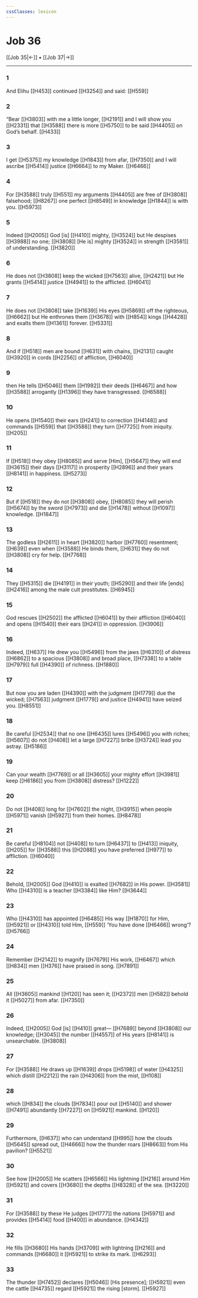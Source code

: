 ```yaml
---
cssClasses: lexicon
---
```


# Job 36

[[Job 35|←]] • [[Job 37|→]]

---

### 1
And Elihu [[H453]] continued [[H3254]] and said: [[H559]]

### 2
“Bear [[H3803]] with me  a little longer, [[H2191]] and I will show you [[H2331]] that [[H3588]] there is more [[H5750]] to be said [[H4405]] on God’s behalf. [[H433]]

### 3
I get [[H5375]] my knowledge [[H1843]] from afar, [[H7350]] and I will ascribe [[H5414]] justice [[H6664]] to my Maker. [[H6466]]

### 4
For [[H3588]] truly [[H551]] my arguments [[H4405]] are free of [[H3808]] falsehood; [[H8267]] one perfect [[H8549]] in knowledge [[H1844]] is with you. [[H5973]]

### 5
Indeed [[H2005]] God [is] [[H410]] mighty, [[H3524]] but He despises [[H3988]] no one; [[H3808]] [He is] mighty [[H3524]] in strength [[H3581]] of understanding. [[H3820]]

### 6
He does not [[H3808]] keep the wicked [[H7563]] alive, [[H2421]] but He grants [[H5414]] justice [[H4941]] to the afflicted. [[H6041]]

### 7
He does not [[H3808]] take [[H1639]] His eyes [[H5869]] off the righteous, [[H6662]] but He enthrones them [[H3678]] with [[H854]] kings [[H4428]] and exalts them [[H1361]] forever. [[H5331]]

### 8
And if [[H518]] men are bound [[H631]] with chains, [[H2131]] caught [[H3920]] in cords [[H2256]] of affliction, [[H6040]]

### 9
then He tells [[H5046]] them [[H1992]] their deeds [[H6467]] and how [[H3588]] arrogantly [[H1396]] they have transgressed. [[H6588]]

### 10
He opens [[H1540]] their ears [[H241]] to correction [[H4148]] and commands [[H559]] that [[H3588]] they turn [[H7725]] from iniquity. [[H205]]

### 11
If [[H518]] they obey [[H8085]] and serve [Him], [[H5647]] they will end [[H3615]] their days [[H3117]] in prosperity [[H2896]] and their years [[H8141]] in happiness. [[H5273]]

### 12
But if [[H518]] they do not [[H3808]] obey, [[H8085]] they will perish [[H5674]] by the sword [[H7973]] and die [[H1478]] without [[H1097]] knowledge. [[H1847]]

### 13
The godless [[H2611]] in heart [[H3820]] harbor [[H7760]] resentment; [[H639]] even when [[H3588]] He binds them, [[H631]] they do not [[H3808]] cry for help. [[H7768]]

### 14
They [[H5315]] die [[H4191]] in their youth; [[H5290]] and their life [ends] [[H2416]] among the male cult prostitutes. [[H6945]]

### 15
God rescues [[H2502]] the afflicted [[H6041]] by their affliction [[H6040]] and opens [[H1540]] their ears [[H241]] in oppression. [[H3906]]

### 16
Indeed, [[H637]] He drew you [[H5496]] from the jaws [[H6310]] of distress [[H6862]] to a spacious [[H3808]] and broad place, [[H7338]] to a table [[H7979]] full [[H4390]] of richness. [[H1880]]

### 17
But now you are laden [[H4390]] with the judgment [[H1779]] due the wicked; [[H7563]] judgment [[H1779]] and justice [[H4941]] have seized you. [[H8551]]

### 18
Be careful [[H2534]] that no one [[H6435]] lures [[H5496]] you with riches; [[H5607]] do not [[H408]] let a large [[H7227]] bribe [[H3724]] lead you astray. [[H5186]]

### 19
Can your wealth [[H7769]] or all [[H3605]] your mighty effort [[H3981]] keep [[H6186]] you from [[H3808]] distress? [[H1222]]

### 20
Do not [[H408]] long for [[H7602]] the night, [[H3915]] when people [[H5971]] vanish [[H5927]] from their homes. [[H8478]]

### 21
Be careful [[H8104]] not [[H408]] to turn [[H6437]] to [[H413]] iniquity, [[H205]] for [[H3588]] this [[H2088]] you have preferred [[H977]] to affliction. [[H6040]]

### 22
Behold, [[H2005]] God [[H410]] is exalted [[H7682]] in His power. [[H3581]] Who [[H4310]] is a teacher [[H3384]] like Him? [[H3644]]

### 23
Who [[H4310]] has appointed [[H6485]] His way [[H1870]] for Him, [[H5921]] or [[H4310]] told Him, [[H559]] ‘You have done [[H6466]] wrong’? [[H5766]]

### 24
Remember [[H2142]] to magnify [[H7679]] His work, [[H6467]] which [[H834]] men [[H376]] have praised in song. [[H7891]]

### 25
All [[H3605]] mankind [[H120]] has seen it; [[H2372]] men [[H582]] behold it [[H5027]] from afar. [[H7350]]

### 26
Indeed, [[H2005]] God [is] [[H410]] great— [[H7689]] beyond [[H3808]] our knowledge; [[H3045]] the number [[H4557]] of His years [[H8141]] is unsearchable. [[H3808]]

### 27
For [[H3588]] He draws up [[H1639]] drops [[H5198]] of water [[H4325]] which distill [[H2212]] the rain [[H4306]] from the mist, [[H108]]

### 28
which [[H834]] the clouds [[H7834]] pour out [[H5140]] and shower [[H7491]] abundantly [[H7227]] on [[H5921]] mankind. [[H120]]

### 29
Furthermore, [[H637]] who can understand [[H995]] how the clouds [[H5645]] spread out, [[H4666]] how the thunder roars [[H8663]] from His pavilion? [[H5521]]

### 30
See how [[H2005]] He scatters [[H6566]] His lightning [[H216]] around Him [[H5921]] and covers [[H3680]] the depths [[H8328]] of the sea. [[H3220]]

### 31
For [[H3588]] by these  He judges [[H1777]] the nations [[H5971]] and provides [[H5414]] food [[H400]] in abundance. [[H4342]]

### 32
He fills [[H3680]] His hands [[H3709]] with lightning [[H216]] and commands [[H6680]] it [[H5921]] to strike its mark. [[H6293]]

### 33
The thunder [[H7452]] declares [[H5046]] [His presence]; [[H5921]] even the cattle [[H4735]] regard [[H5921]] the rising [storm]. [[H5927]]

